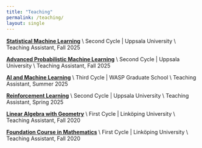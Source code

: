 ```yaml
---
title: "Teaching"
permalink: /teaching/
layout: single
---
```


<div style="margin-top: 1rem;"></div>

**[Statistical Machine Learning](https://www.uu.se/en/study/course?query=1RT700)** \\
Second Cycle \| Uppsala University \\
Teaching Assistant, Fall 2025

**[Advanced Probabilistic Machine Learning](https://www.uu.se/en/study/syllabus?query=51622)** \\
Second Cycle \| Uppsala University \\
Teaching Assistant, Fall 2025

**[AI and Machine Learning](https://wasp-sweden.org/graduate-school/curriculum/courses/)** \\
Third Cycle \| WASP Graduate School \\
Teaching Assistant, Summer 2025

**[Reinforcement Learning](https://www.uu.se/en/study/course?query=1RT745)** \\
Second Cycle \| Uppsala University \\
Teaching Assistant, Spring 2025

**[Linear Algebra with Geometry](https://studieinfo.liu.se/en/kurs/TATA67/ht-2024)** \\
First Cycle \| Linköping University \\
Teaching Assistant, Fall 2020

**[Foundation Course in Mathematics](https://studieinfo.liu.se/en/kurs/TATB01/)** \\
First Cycle \| Linköping University \\
Teaching Assistant, Fall 2020

